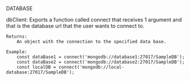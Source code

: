 DATABASE

dbClient:
Exports a function called connect that receives 1 argument and that is the database url that the user wants to connect to.

    Returns:
        An object with the connection to the specified data base.

    Example:
        const dataBase1 = connect('mongodb://database1:27017/SampleDB');
        const dataBase2 = connect('mongodb://database2:27017/SampleDB');
        const localDB = connect('mongodb://local-database:27017/SampleDB');